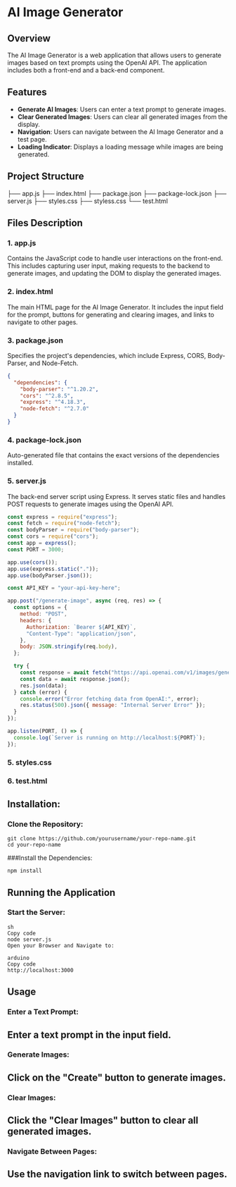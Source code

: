 # AI Image Generator

## Overview
The AI Image Generator is a web application that allows users to generate images based on text prompts using the OpenAI API. The application includes both a front-end and a back-end component.

## Features
- **Generate AI Images**: Users can enter a text prompt to generate images.
- **Clear Generated Images**: Users can clear all generated images from the display.
- **Navigation**: Users can navigate between the AI Image Generator and a test page.
- **Loading Indicator**: Displays a loading message while images are being generated.

## Project Structure


├── app.js
├── index.html
├── package.json
├── package-lock.json
├── server.js
├── styles.css
├── styless.css
└── test.html


## Files Description

### 1. app.js
Contains the JavaScript code to handle user interactions on the front-end. This includes capturing user input, making requests to the backend to generate images, and updating the DOM to display the generated images.

### 2. index.html
The main HTML page for the AI Image Generator. It includes the input field for the prompt, buttons for generating and clearing images, and links to navigate to other pages.

### 3. package.json
Specifies the project's dependencies, which include Express, CORS, Body-Parser, and Node-Fetch.

```json
{
  "dependencies": {
    "body-parser": "^1.20.2",
    "cors": "^2.8.5",
    "express": "^4.18.3",
    "node-fetch": "^2.7.0"
  }
}
```

### 4. package-lock.json
Auto-generated file that contains the exact versions of the dependencies installed.

### 5. server.js
The back-end server script using Express. It serves static files and handles POST requests to generate images using the OpenAI API.


```javascript
const express = require("express");
const fetch = require("node-fetch");
const bodyParser = require("body-parser");
const cors = require("cors");
const app = express();
const PORT = 3000;

app.use(cors());
app.use(express.static("."));
app.use(bodyParser.json());

const API_KEY = "your-api-key-here";

app.post("/generate-image", async (req, res) => {
  const options = {
    method: "POST",
    headers: {
      Authorization: `Bearer ${API_KEY}`,
      "Content-Type": "application/json",
    },
    body: JSON.stringify(req.body),
  };

  try {
    const response = await fetch("https://api.openai.com/v1/images/generations", options);
    const data = await response.json();
    res.json(data);
  } catch (error) {
    console.error("Error fetching data from OpenAI:", error);
    res.status(500).json({ message: "Internal Server Error" });
  }
});

app.listen(PORT, () => {
  console.log(`Server is running on http://localhost:${PORT}`);
});
```

### 5. styles.css

### 6.  test.html

## Installation:
### Clone the Repository:

```git
git clone https://github.com/yourusername/your-repo-name.git
cd your-repo-name
```

###Install the Dependencies:
```
npm install
```

## Running the Application
### Start the Server:
```
sh
Copy code
node server.js
Open your Browser and Navigate to:

arduino
Copy code
http://localhost:3000
```

## Usage
### Enter a Text Prompt:

## Enter a text prompt in the input field.
### Generate Images:

## Click on the "Create" button to generate images.
### Clear Images:

## Click the "Clear Images" button to clear all generated images.
### Navigate Between Pages:

## Use the navigation link to switch between pages.






